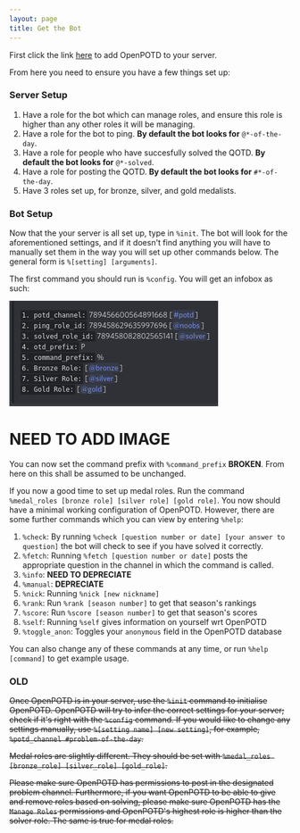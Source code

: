 ```yaml
---
layout: page
title: Get the Bot
---
```


First click the link <a href="https://discord.com/api/oauth2/authorize?client_id=763882474466967554&permissions=0&scope=bot">here</a> to add OpenPOTD to your server. 

From here you need to ensure you have a few things set up:

### Server Setup

1. Have a role for the bot which can manage roles, and ensure this role is higher than any other roles it will be managing.
2. Have a role for the bot to ping. **By default the bot looks for** `@*-of-the-day`.
3. Have a role for people who have succesfully solved the QOTD. **By default the bot looks for** `@*-solved`.
4. Have a role for posting the QOTD. **By default the bot looks for** `#*-of-the-day`.
5. Have 3 roles set up, for bronze, silver, and gold medalists. 

### Bot Setup

Now that the your server is all set up, type in `%init`. The bot will look for the aforementioned settings, and if it doesn't find anything you will have to manually set them in the way you will set up other commands below. The general form is `%[setting] [arguments]`. 

The first command you should run is `%config`. You will get an infobox as such:

![My helpful screenshot](/assets/ss.png)
# NEED TO ADD IMAGE

You can now set the command prefix with `%command_prefix` **BROKEN**. From here on this shall be assumed to be unchanged. 

If you now a good time to set up medal roles. Run the command `%medal_roles [bronze role] [silver role] [gold role]`. You now should have a minimal working configuration of OpenPOTD. However, there are some further commands which you can view by entering `%help`:

1. `%check`: By running `%check [question number or date] [your answer to question]` the bot will check to see if you have solved it correctly.
2. `%fetch`: Running `%fetch [question number or date]` posts the appropriate question in the channel in which the command is called. 
3. `%info`: **NEED TO DEPRECIATE**
4. `%manual`: **DEPRECIATE**
5. `%nick`: Running `%nick [new nickname]` 
6. `%rank`: Run `%rank [season number]` to get that season's rankings
6. `%score`: Run `%score [season number]` to get that season's scores
7. `%self`: Running `%self` gives information on yourself wrt OpenPOTD
8. `%toggle_anon`: Toggles your `anonymous` field in the OpenPOTD database

You can also change any of these commands at any time, or run `%help [command]` to get example usage.

### OLD

~~Once OpenPOTD is in your server, use the `%init` command to initialise OpenPOTD. OpenPOTD will try to infer the correct settings for your server; check if it's right with the `%config` command. If you would like to change any settings manually, use `%[setting name] [new setting]`, for example, `%potd_channel #problem-of-the-day`.~~

~~Medal roles are slightly different. They should be set with `%medal_roles [bronze_role] [silver_role] [gold_role]`.~~

~~Please make sure OpenPOTD has permissions to post in the designated problem channel. Furthermore, if you want OpenPOTD to be able to give and remove roles based on solving, please make sure OpenPOTD has the `Manage Roles` permissions and OpenPOTD's highest role is higher than the solver role. The same is true for medal roles.~~
